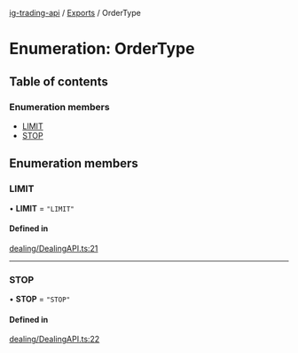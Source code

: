 [ig-trading-api](../README.md) / [Exports](../modules.md) / OrderType

# Enumeration: OrderType

## Table of contents

### Enumeration members

- [LIMIT](OrderType.md#limit)
- [STOP](OrderType.md#stop)

## Enumeration members

### LIMIT

• **LIMIT** = `"LIMIT"`

#### Defined in

[dealing/DealingAPI.ts:21](https://github.com/bennycode/ig-trading-api/blob/c7d6810/src/dealing/DealingAPI.ts#L21)

---

### STOP

• **STOP** = `"STOP"`

#### Defined in

[dealing/DealingAPI.ts:22](https://github.com/bennycode/ig-trading-api/blob/c7d6810/src/dealing/DealingAPI.ts#L22)
